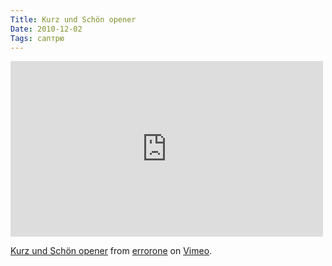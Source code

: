 ```yaml
---
Title: Kurz und Schön opener
Date: 2010-12-02
Tags: саптрю
---
```


<div class="text"><p><iframe src="http://player.vimeo.com/video/16700057" width="500" height="281" frameborder="0"></iframe></p><p><a href="http://vimeo.com/16700057">Kurz und Schön opener</a> from <a href="http://vimeo.com/user4835198">errorone</a> on <a href="http://vimeo.com">Vimeo</a>.</p></div>